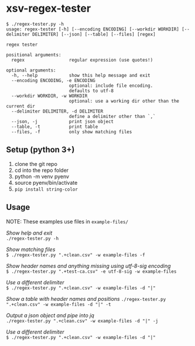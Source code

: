 # xsv-regex-tester

```
$ ./regex-tester.py -h
usage: regex-tester [-h] [--encoding ENCODING] [--workdir WORKDIR] [--delimiter DELIMITER] [--json] [--table] [--files] [regex]

regex tester

positional arguments:
  regex                 regular expression (use quotes!)

optional arguments:
  -h, --help            show this help message and exit
  --encoding ENCODING, -e ENCODING
                        optional: include file encoding.
                        defaults to utf-8
  --workdir WORKDIR, -w WORKDIR
                        optional: use a working dir other than the current dir
  --delimiter DELIMITER, -d DELIMITER
                        define a delimiter other than `,`
  --json, -j            print json object
  --table, -t           print table
  --files, -f           only show matching files
```

## Setup (python 3+) 
  
1. clone the git repo
2. cd into the repo folder
3. python -m venv pyenv
4. source pyenv/bin/activate
5. `pip install string-color`
  
## Usage  
  
NOTE: These examples use files in `example-files/`

_Show help and exit_  
`./regex-tester.py -h`  
  
_Show matching files_  
`$ ./regex-tester.py ".+clean.csv" -w example-files -f`  

_Show header names and anything missing using utf-8-sig encoding_  
`$ ./regex-tester.py ".+test-ca.csv" -e utf-8-sig -w example-files`  

_Use a different delimiter_  
`$ ./regex-tester.py ".+clean.csv" -w example-files -d "|"`  
  
_Show a table with header names and positions_
`./regex-tester.py ".+clean.csv" -w example-files -d "|" -t`  
  
_Output a json object and pipe into jq_  
`./regex-tester.py ".+clean.csv" -w example-files -d "|" -j`  
  
_Use a different delimiter_  
`$ ./regex-tester.py ".+clean.csv" -w example-files -d "|"`  
